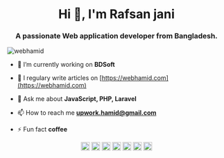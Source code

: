 <h1 align="center">Hi 👋, I'm Rafsan jani</h1>
<h3 align="center">A passionate Web application developer from Bangladesh.</h3>

<p align="left"> <img src="https://komarev.com/ghpvc/?username=webhamid" alt="webhamid" /> </p>

- 🔭 I’m currently working on **BDSoft**

- 📝 I regulary write articles on [https://webhamid.com](https://webhamid.com)

- 💬 Ask me about **JavaScript, PHP, Laravel**

- 📫 How to reach me **upwork.hamid@gmail.com**

- ⚡ Fun fact **coffee**



<p align="center">
<a href="https://codepen.io/webhamid" target="blank"><img align="center" src="https://cdn.jsdelivr.net/npm/simple-icons@3.0.1/icons/codepen.svg" alt="webhamid" height="20" width="20" /></a>
<a href="https://twitter.com/webhamidul" target="blank"><img align="center" src="https://cdn.jsdelivr.net/npm/simple-icons@3.0.1/icons/twitter.svg" alt="webhamidul" height="20" width="20" /></a>
<a href="https://linkedin.com/in/webhamidul" target="blank"><img align="center" src="https://cdn.jsdelivr.net/npm/simple-icons@3.0.1/icons/linkedin.svg" alt="webhamidul" height="20" width="20" /></a>
<a href="https://fb.com/webhamidul" target="blank"><img align="center" src="https://cdn.jsdelivr.net/npm/simple-icons@3.0.1/icons/facebook.svg" alt="webhamidul" height="20" width="20" /></a>
<a href="https://instagram.com/webhamid" target="blank"><img align="center" src="https://cdn.jsdelivr.net/npm/simple-icons@3.0.1/icons/instagram.svg" alt="webhamid" height="20" width="20" /></a>
<a href="https://dribbble.com/webhamid" target="blank"><img align="center" src="https://cdn.jsdelivr.net/npm/simple-icons@3.0.1/icons/dribbble.svg" alt="webhamid" height="20" width="20" /></a>
<a href="https://www.behance.net/webhamid" target="blank"><img align="center" src="https://cdn.jsdelivr.net/npm/simple-icons@3.0.1/icons/behance.svg" alt="webhamid" height="20" width="20" /></a>
</p>
